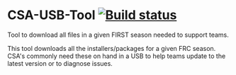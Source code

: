 # CSA-USB-Tool [![Build status](https://ci.appveyor.com/api/projects/status/qmcmk7if7hhxh23d?svg=true)](https://ci.appveyor.com/project/JamieSinn/csa-usb-tool)

Tool to download all files in a given FIRST season needed to support teams.

This tool downloads all the installers/packages for a given FRC season. CSA's commonly need these on hand in a USB to help
teams update to the latest version or to diagnose issues.

